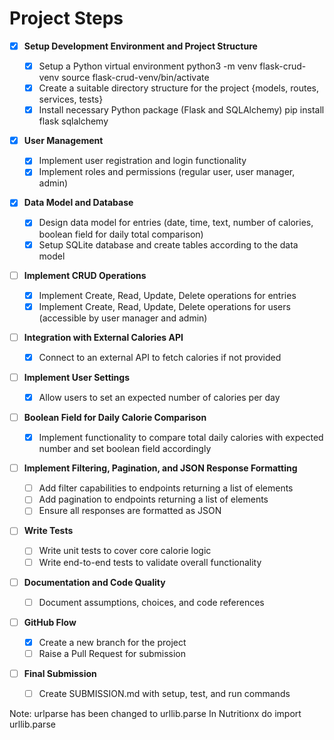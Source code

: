 # Project Steps

- [x] **Setup Development Environment and Project Structure**

  - [x] Setup a Python virtual environment
  python3 -m venv flask-crud-venv
  source flask-crud-venv/bin/activate
  - [x] Create a suitable directory structure for the project
  {models, routes, services, tests}
  - [x] Install necessary Python package (Flask and SQLAlchemy)
  pip install flask sqlalchemy

- [x] **User Management**

  - [x] Implement user registration and login functionality
  - [x] Implement roles and permissions (regular user, user manager, admin)

- [x] **Data Model and Database**

  - [x] Design data model for entries (date, time, text, number of calories, boolean field for daily total comparison)
  - [x] Setup SQLite database and create tables according to the data model

- [ ] **Implement CRUD Operations**

  - [x] Implement Create, Read, Update, Delete operations for entries
  - [x] Implement Create, Read, Update, Delete operations for users (accessible by user manager and admin)

- [ ] **Integration with External Calories API**

  - [x] Connect to an external API to fetch calories if not provided

- [ ] **Implement User Settings**

  - [x] Allow users to set an expected number of calories per day

- [ ] **Boolean Field for Daily Calorie Comparison**

  - [x] Implement functionality to compare total daily calories with expected number and set boolean field accordingly

- [ ] **Implement Filtering, Pagination, and JSON Response Formatting**

  - [ ] Add filter capabilities to endpoints returning a list of elements
  - [ ] Add pagination to endpoints returning a list of elements
  - [ ] Ensure all responses are formatted as JSON

- [ ] **Write Tests**

  - [ ] Write unit tests to cover core calorie logic
  - [ ] Write end-to-end tests to validate overall functionality

- [ ] **Documentation and Code Quality**

  - [ ] Document assumptions, choices, and code references

- [ ] **GitHub Flow**

  - [x] Create a new branch for the project
  - [ ] Raise a Pull Request for submission

- [ ] **Final Submission**
  - [ ] Create SUBMISSION.md with setup, test, and run commands

Note: urlparse has been changed to urllib.parse
In Nutritionx do
import urllib.parse